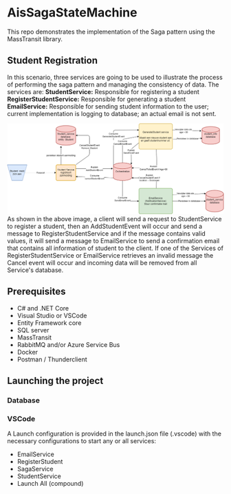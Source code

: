 # AisSagaStateMachine
This repo demonstrates the implementation of the Saga pattern using the MassTransit library.

## Student Registration
In this scenario, three services are going to be used to illustrate the process of performing the saga pattern and managing the consistency of data. The services are:
<b>StudentService:</b> Responsible for registering a student
<b>RegisterStudentService:</b> Responsible for generating a student
<b>EmailService:</b> Responsible for sending student information to the user; current implementation is logging to database; an actual email is not sent.

![SagaDiagram](./docs/overview.png)
As shown in the above image, a client will send a request to StudentService to register a student, then an AddStudentEvent will occur and send a message to RegisterStudentService and if the message contains valid values, it will send a message to EmailService to send a confirmation email that contains all information of student to the client. If one of the Services of RegisterStudentService or EmailService retrieves an invalid message the Cancel event will occur and incoming data will be removed from all Service's database.

## Prerequisites
- C# and .NET Core
- Visual Studio or VSCode
- Entity Framework core
- SQL server
- MassTransit
- RabbitMQ and/or Azure Service Bus
- Docker
- Postman / Thunderclient


## Launching the project

### Database

### VSCode

A Launch configuration is provided in the launch.json file (.vscode) with the necessary configurations to start any or all services:
- EmailService
- RegisterStudent
- SagaService
- StudentService
- Launch All (compound)
